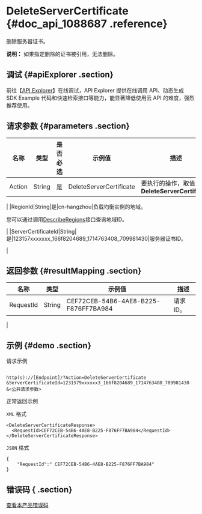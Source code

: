# DeleteServerCertificate {#doc_api_1088687 .reference}

删除服务器证书。

**说明：** 如果指定删除的证书被引用，无法删除。

## 调试 {#apiExplorer .section}

前往【[API Explorer](https://api.aliyun.com/#product=Slb&api=DeleteServerCertificate)】在线调试，API Explorer 提供在线调用 API、动态生成 SDK Example 代码和快速检索接口等能力，能显著降低使用云 API 的难度，强烈推荐使用。

## 请求参数 {#parameters .section}

|名称|类型|是否必选|示例值|描述|
|--|--|----|---|--|
|Action|String|是|DeleteServerCertificate|要执行的操作，取值：**DeleteServerCertificate**

 |
|RegionId|String|是|cn-hangzhou|负载均衡实例的地域。

 您可以通过调用[DescribeRegions](~~27584~~)接口查询地域ID。

 |
|ServerCertificateId|String|是|123157xxxxxxx\_166f8204689\_1714763408\_709981430|服务器证书ID。

 |

## 返回参数 {#resultMapping .section}

|名称|类型|示例值|描述|
|--|--|---|--|
|RequestId|String|CEF72CEB-54B6-4AE8-B225-F876FF7BA984|请求ID。

 |

## 示例 {#demo .section}

请求示例

``` {#request_demo}

http(s)://[Endpoint]/?Action=DeleteServerCertificate
&ServerCertificateId=1231579xxxxxx3_166f8204689_1714763408_709981430
&<公共请求参数>

```

正常返回示例

`XML` 格式

``` {#xml_return_success_demo}
<DeleteServerCertificateResponse>
  <RequestId>CEF72CEB-54B6-4AE8-B225-F876FF7BA984</RequestId>
</DeleteServerCertificateResponse>

```

`JSON` 格式

``` {#json_return_success_demo}
{
	"RequestId":" CEF72CEB-54B6-4AE8-B225-F876FF7BA984"
}
```

## 错误码 { .section}

[查看本产品错误码](https://error-center.aliyun.com/status/product/Slb)

